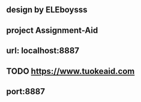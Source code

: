 ## design by ELEboysss

## project Assignment-Aid

## url: localhost:8887
## TODO https://www.tuokeaid.com

## port:8887
